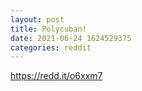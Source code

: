 ```yaml
--- 
layout: post 
title: Polycuban! 
date: 2021-06-24 1624529375 
categories: reddit 
--- 
```

https://redd.it/o6xxm7